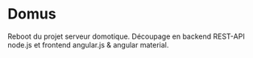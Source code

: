 # Domus
Reboot du projet serveur domotique. Découpage en backend REST-API node.js et frontend angular.js &amp; angular material.
